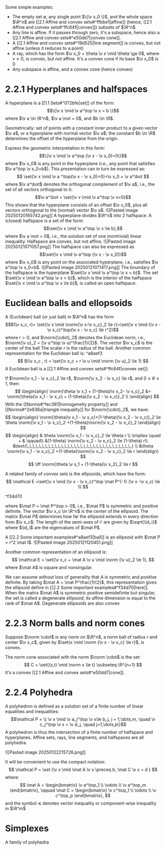 Some simple examples:
- The empty set $\emptyset$, any single point $\{\v x_0 \}$, and the whole space $\R^n$ are [[2.1 Affine and convex sets#^ffbbe1|affine]] (hence, [[2.1 Affine and convex sets#^ffc64f|convex]]) subsets of $\R^n$
- Any line is affine. If it passes through zero, it's a subspace, hence also a [[2.1 Affine and convex sets#^e50dd7|convex cone]].
- A [[2.1 Affine and convex sets#^19d525|line segment]] is convex, but not affine (unless it reduces to a point)
- A ray, which has the form $\v x_0 + \theta \v x \mid \theta \ge 0$, where $v \not = 0$, is convex, but not affine. It's a convex cone if its base $\v x_0$ is $0$
- Any subspace is affine, and a convex cone (hence convex)

# 2.2.1 Hyperplanes and halfspaces

A hyperplane is a [[1.1 Sets#^072bfe|set]] of the form: $$\{\v x \mid \v a^\top \v x = b \}$$ where $\v a \in \R^n$, $\v a \not = 0$, and $b \in \R$.

Geometrically: set of points with a constant inner product to a given vector $\v a$, or a hyperplane with normal vector $\v a$; the constant $b \in \R$ determines the offset of the hyperplane from the origin.

Express the geometric interpretation in this form: $$\{\v x \mid \v a^\top (\v x - \v x_0)=0\}$$
where $\v x_0$ is any point in the hyperplane (i.e., any point that satisfies $\v a^\top \v x_0=b$). This presentation can in turn be expressed as: 
$$
\set{\v x \mid \v a ^\top(\v x - \v x_0)=0}=\v x_0 + \v a^\bot
$$
where $\v a^\bot$ denotes the orthogonal complement of $\v a$, i.e., the set of all vectors orthogonal to it: $$\v a^\bot = \set{\v v \mid \v a^\top \v v=0}$$
This shows that the hyperplane consists of an offset $\v x_0$, plus all vectors orthogonal to the (normal) vector $\v a$.
![[Pasted image 20250120165742.png]]
A hyperplane divides $\R^n$ into 2 halfspace. A (closed) halfspace is a set of the form: $$\set{\v x \mid \v a^\top \v x \le b},$$where $\v a \not = 0$, i.e., the solution set of one (nontrivial) linear inequality. Halfspace are convex, but not affine.
![[Pasted image 20250121071057.png]]
The halfspace can also be expressed as$$\set{\v x \mid \v a^\top (\v x - \v x_0)}$$where $\v x_0$ is any point on the associated hyperplane, i.e., satisfies $\v a^\top \v x_0=b$.
![[Pasted image 20250121071417.png]]
The boundary of the halfspace is the hyperplane $\set{\v x \mid \v a^\top \v x = b}$. The set $\set{\v x \mid \v a^\top \v x < b}$, which is the interior of the halfspace $\set{\v x \mid \v a^\top \v x \le b}$, is called an open halfspace.

# Euclidean balls and ellopsoids
A (Euclidean) ball (or just ball) in $\R^n$ has the form
$$B(\v x_c, r)= \set{\v x \mid \norm{\v x-\v x_c}_2 \le r}=\set{\v x \mid  (\v x - \v x_c)^\top(\v x - \v x_c) \le r^2}$$
where $r>0$, and $\norm{\cdot}_2$ denotes the Euclidean norm, i.e., $\norm{\v u}_2 = (\v u^\top \v u)^\frac{1}{2}$.
The vector $\v x_c$ is the center of the ball
The scalar $r$ is the radius of the ball.
Another common representation for the Euclidean ball is: ^a8aef3
$$
B(\v x_c , r) = \set{\v x_c + r \v u \mid \norm {\v u}_2 \le 1}
$$
A Euclidean ball is a [[2.1 Affine and convex sets#^ffc64f|convex set]]:

If $\norm{\v x_1 - \v x_c}_2 \le r$, $\norm{\v x_2 - \v x_c} \le r$, and $0\le\theta\le 1$, then:
$$
\begin{align}
\norm{\theta \v x_1 + (1-\theta)\v x_2- \v x_c}_2 &= \norm{\theta(\v x_1 - \v x_c) + (1-\theta)(\v x_2 - \v x_c)}_2 \\
\end{align}
$$
With the [[Norms#^fec381|homogeneity property]] and [[Norms#^2e636a|triangle inequality]] for $\norm{\cdot}_2$, we have:
$$
\begin{align}
\norm{\theta(\v x_1 - \v x_c)+(1-\theta)(\v x_2 - \v x_c)}_2 \le \theta \norm{\v x_1 - \v x_c}_2 +(1-\theta)\norm{\v x_2 - \v x_c}_2
\end{align}
$$
$$
\begin{align}
& \theta \norm{\v x_1 - \v x_c}_2 \le \theta r \\
\implies \quad +  & \qquad\\
&(1-\theta) \norm{\v x_2 - \v x_c}_2 \le (1-\theta) r\\
&\text{\_\_\_\_\_\_\_\_\_\_\_\_\_\_\_\_\_\_\_\_\_\_\_\_\_\_\_\_\_\_\_\_\_} \\
&\theta \norm{\v x_1 - \v x_c}_2 +(1-\theta)\norm{\v x_2 - \v x_c}_2 \le r
\end{align}
$$
$$
\iff \norm{\theta \v x_1 + (1-\theta)\v x_2}_2 \le r
$$

A related family of convex sets is the ellipsoids, which have the form:
$$
\mathcal E =\set{\v x \mid (\v x - \v x_c)^\top \mat P^{-1} (\v x -\v x_c) \le 1}
$$

^f34d70

where $\mat P = \mat P^\top ≻ 0$, i.e., $\mat P$ is symmetric and positive definite. 
The vector $\v x_c \in \R^n$ is the center of the ellipsoid. 
The matrix $\mat P$ determines how far the ellipsoid extends in every direction from $\v x_c$; 
The length of the semi-axes of $\mathcal E$ are given by $\sqrt{\ld_i}$ where $\ld_i$ are the eigenvalues of $\mat P$.

A [[2.2 Some important examples#^a8aef3|ball]] is an ellipsoid with $\mat P = r^2 \mat I$. 
![[Pasted image 20250121120451.png]]

Another common representation of an ellipsoid is:
$$
\mathcal E = \set{\v x_c + \mat A \v u \mid \norm {\v u}_2 \le 1},
$$
where $\mat A$ is square and nonsingular.

We can assume without loss of generality that $A$ is symmetric and positive definite.
By taking $\mat A = \mat P^\frac{1}{2}$, this representation gives the ellipsoid define in [[2.2 Some important examples#^f34d70|here]].
When the matrix $\mat A$ is symmetric positive semidefinite but singular, the set is called a degenerate ellipsoid; its affine dimension is equal to the rank of $\mat A$. Degenerate ellipsoids are also convex
# 2.2.3 Norm balls and norm cones
Suppose $\norm \cdot$ is any norm on $\R^n$, a norm ball of radius $r$ and center $\v x_c$, given by $\set{x \mid \norm {\v x - \v x_c} \le r}$, is convex.

The norm cone associated with the norm $\norm \cdot$ is the set:
$$
C = \set{(x,t) \mid \norm x \le t} \subseteq \R^{n+1}
$$
It's a convex [[2.1 Affine and convex sets#^e50dd7|cone]].
# 2.2.4 Polyhedra
A polyhedron is defined as a solution set of a finite number of linear equalities and inequalities: $$\mathcal P = \{ \v x \mid  \v a_j^\top \v x\le b_j, j = 1,\dots,m, \quad \v c_j^\top \v x = \v d_j, \quad j=1,\dots,p\}$$A polyhedron is thus the intersection of a finite number of halfspace and hyperplanes. 
Affine sets, rays, line segments, and halfspaces are all polyhedra.

![[Pasted image 20250122215726.png]]

It will be convenient to use the compact notation: 
$$
\mathcal P = \set {\v x \mid \mat A \v x \preceq b, \mat C \v x = d 
}
$$
where:
$$
\mat A = 
\begin{bmatrix}
\v a^\top_1 \\
\vdots \\
\v a^\top_m
\end{bmatrix},
\qquad 
\mat C = 
\begin{bmatrix}
\v c^\top_1 \\
\vdots \\
\v c^\top_p
\end{bmatrix},
$$
and the symbol $\preceq$ denotes vector inequality or component-wise inequality in $\R^m$

# Simplexes
A family of polyhedra